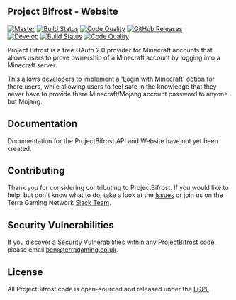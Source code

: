 ## Project Bifrost - Website
[![Master](https://img.shields.io/badge/branch-master-orange.svg)](https://github.com/ProjectBifrost/BifrostWebsite/tree/master) [![Build Status](https://img.shields.io/travis/ProjectBifrost/BifrostWebsite/master.svg)](https://travis-ci.org/ProjectBifrost/BifrostWebsite/branches) [![Code Quality](https://img.shields.io/codacy/17d5c6243ca74add8f246048c47aaf04/master.svg)](https://www.codacy.com/app/ProjectBifrost/BifrostWebsite/dashboard?bid=3033616) [![GitHub Releases](https://img.shields.io/github/release/ProjectBifrost/BifrostWebsite.svg)](https://github.com/ProjectBifrost/BifrostWebsite/releases)
<br />
[![Develop](https://img.shields.io/badge/branch-develop-orange.svg)](https://github.com/ProjectBifrost/BifrostWebsite/tree/develop) [![Build Status](https://img.shields.io/travis/ProjectBifrost/BifrostWebsite/develop.svg)](https://travis-ci.org/ProjectBifrost/BifrostWebsite/branches) [![Code Quality](https://img.shields.io/codacy/17d5c6243ca74add8f246048c47aaf04/develop.svg)](https://www.codacy.com/app/ProjectBifrost/BifrostWebsite/dashboard?bid=3033615)

Project Bifrost is a free OAuth 2.0 provider for Minecraft accounts that allows users to prove ownership of a Minecraft account by logging into a Minecraft server.

This allows developers to implement a 'Login with Minecraft' option for there users, while allowing users to feel safe in the knowledge that they never have to provide there Minecraft/Mojang account password to anyone  but Mojang.

## Documentation

Documentation for the ProjectBifrost API and Website have not yet been created.

## Contributing

Thank you for considering contributing to ProjectBifrost. If you would like to help, but don't know what to do, take a look at the [Issues](https://github.com/ProjectBifrost/BifrostWebsite/issues) or join us on the Terra Gaming Network [Slack Team](http://slack.terragaming.co.uk).

## Security Vulnerabilities
If you discover a Security Vulnerabilities within any ProjectBifrost code, please email [ben@terragaming.co.uk](mailto://ben@terragaming.co.uk).

## License
All ProjectBifrost code is open-sourced and released under the [LGPL](http://choosealicense.com/licenses/lgpl-3.0/ "Lesser General Public License v3.0").
